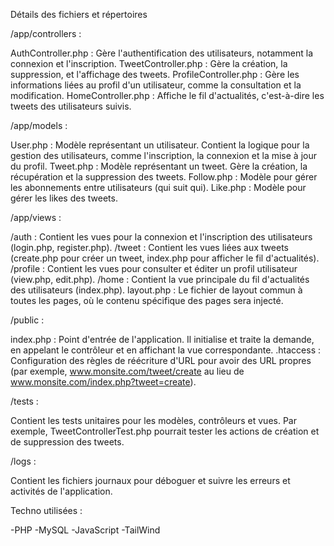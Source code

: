 Détails des fichiers et répertoires

/app/controllers :

AuthController.php : Gère l'authentification des utilisateurs, notamment la connexion et l'inscription.
TweetController.php : Gère la création, la suppression, et l'affichage des tweets.
ProfileController.php : Gère les informations liées au profil d'un utilisateur, comme la consultation et la modification.
HomeController.php : Affiche le fil d'actualités, c'est-à-dire les tweets des utilisateurs suivis.

/app/models :

User.php : Modèle représentant un utilisateur. Contient la logique pour la gestion des utilisateurs, comme l'inscription, la connexion et la mise à jour du profil.
Tweet.php : Modèle représentant un tweet. Gère la création, la récupération et la suppression des tweets.
Follow.php : Modèle pour gérer les abonnements entre utilisateurs (qui suit qui).
Like.php : Modèle pour gérer les likes des tweets.

/app/views :

/auth : Contient les vues pour la connexion et l'inscription des utilisateurs (login.php, register.php).
/tweet : Contient les vues liées aux tweets (create.php pour créer un tweet, index.php pour afficher le fil d'actualités).
/profile : Contient les vues pour consulter et éditer un profil utilisateur (view.php, edit.php).
/home : Contient la vue principale du fil d'actualités des utilisateurs (index.php).
layout.php : Le fichier de layout commun à toutes les pages, où le contenu spécifique des pages sera injecté.

/public :

index.php : Point d'entrée de l'application. Il initialise et traite la demande, en appelant le contrôleur et en affichant la vue correspondante.
.htaccess : Configuration des règles de réécriture d'URL pour avoir des URL propres (par exemple, www.monsite.com/tweet/create au lieu de www.monsite.com/index.php?tweet=create).

/tests :

Contient les tests unitaires pour les modèles, contrôleurs et vues. Par exemple, TweetControllerTest.php pourrait tester les actions de création et de suppression des tweets.

/logs :

Contient les fichiers journaux pour déboguer et suivre les erreurs et activités de l'application.

Techno utilisées :

-PHP
-MySQL
-JavaScript
-TailWind